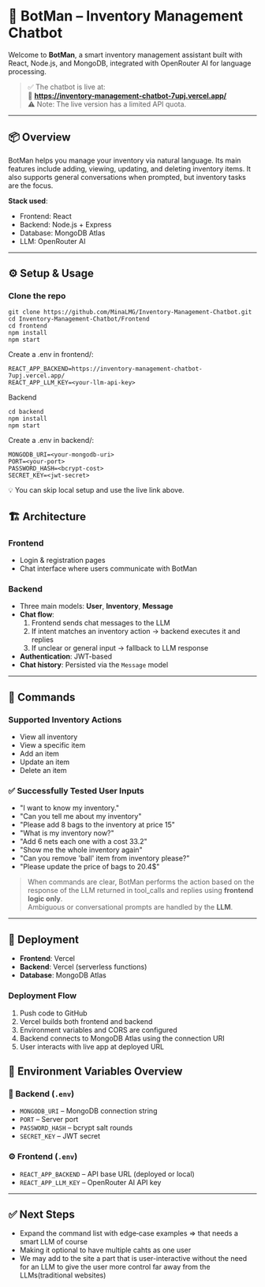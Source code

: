 # 🧠 BotMan – Inventory Management Chatbot

Welcome to **BotMan**, a smart inventory management assistant built with React, Node.js, and MongoDB, integrated with OpenRouter AI for language processing.

> ✅ The chatbot is live at:  
> 🔗 **https://inventory-management-chatbot-7upj.vercel.app/**  
> ⚠️ Note: The live version has a limited API quota.

---

## 📦 Overview

BotMan helps you manage your inventory via natural language. Its main features include adding, viewing, updating, and deleting inventory items. It also supports general conversations when prompted, but inventory tasks are the focus.

**Stack used**:

-   Frontend: React
-   Backend: Node.js + Express
-   Database: MongoDB Atlas
-   LLM: OpenRouter AI

---

## ⚙️ Setup & Usage

### Clone the repo

```
git clone https://github.com/MinaLMG/Inventory-Management-Chatbot.git
cd Inventory-Management-Chatbot/Frontend
cd frontend
npm install
npm start
```

Create a .env in frontend/:
```
REACT_APP_BACKEND=https://inventory-management-chatbot-7upj.vercel.app/
REACT_APP_LLM_KEY=<your-llm-api-key>
```
Backend

```
cd backend
npm install
npm start
```

Create a .env in backend/:
```
MONGODB_URI=<your-mongodb-uri>
PORT=<your-port>
PASSWORD_HASH=<bcrypt-cost>
SECRET_KEY=<jwt-secret>
```
💡 You can skip local setup and use the live link above.

## 🏗️ Architecture

### Frontend

-   Login & registration pages
-   Chat interface where users communicate with BotMan

### Backend

-   Three main models: **User**, **Inventory**, **Message**
-   **Chat flow**:
    1. Frontend sends chat messages to the LLM
    2. If intent matches an inventory action → backend executes it and replies
    3. If unclear or general input → fallback to LLM response
-   **Authentication**: JWT-based
-   **Chat history**: Persisted via the `Message` model

---

## 🧾 Commands

### Supported Inventory Actions

-   View all inventory
-   View a specific item
-   Add an item
-   Update an item
-   Delete an item

### ✅ Successfully Tested User Inputs

-   "I want to know my inventory."
-   "Can you tell me about my inventory"
-   "Please add 8 bags to the inventory at price 15"
-   "What is my inventory now?"
-   "Add 6 nets each one with a cost 33.2"
-   "Show me the whole inventory again"
-   "Can you remove 'ball' item from inventory please?"
-   "Please update the price of bags to 20.4$"

> When commands are clear, BotMan performs the action based on the response of the LLM returned in tool_calls and replies using **frontend logic only**.  
> Ambiguous or conversational prompts are handled by the **LLM**.

---

## 🚀 Deployment

-   **Frontend**: Vercel
-   **Backend**: Vercel (serverless functions)
-   **Database**: MongoDB Atlas

### Deployment Flow

1. Push code to GitHub
2. Vercel builds both frontend and backend
3. Environment variables and CORS are configured
4. Backend connects to MongoDB Atlas using the connection URI
5. User interacts with live app at deployed URL

## 📘 Environment Variables Overview

### 🔧 Backend (`.env`)

-   `MONGODB_URI` – MongoDB connection string
-   `PORT` – Server port
-   `PASSWORD_HASH` – bcrypt salt rounds
-   `SECRET_KEY` – JWT secret

### ⚙️ Frontend (`.env`)

-   `REACT_APP_BACKEND` – API base URL (deployed or local)
-   `REACT_APP_LLM_KEY` – OpenRouter AI API key

---

## ✅ Next Steps

-   Expand the command list with edge‑case examples => that needs a smart LLM of course
-   Making it optional to have multiple cahts as one user
-   We may add to the site a part that is user-interactive without the need for an LLM to give the user more control far away from the LLMs(traditional websites)
